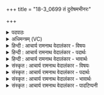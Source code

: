 +++
title = "18-3_0699 तं दुरोषमभीनरः"

+++
<details><summary>पदपाठः</summary>

तम्। दु꣣रो꣡ष꣢म्। अ꣣भि꣢। न꣡रः꣢꣯। सो꣡म꣢꣯म्। वि꣣श्वा꣡च्या꣢। धि꣣या꣢। य꣣ज्ञा꣡य꣢। स꣣न्तु। अ꣡द्र꣢꣯यः। अ। द्र꣣यः। ६९९।
</details>

<details><summary>अधिमन्त्रम् (VC)</summary>

- पवमानः सोमः
- अन्धीगुः श्यावाश्विः
- गायत्री
- षड्जः
</details>

<details><summary>हिन्दी : आचार्य रामनाथ वेदालंकार - विषयः</summary>

अगले मन्त्र में पुनः उसी विषय का वर्णन है।
</details>

<details><summary>हिन्दी : आचार्य रामनाथ वेदालंकार - पदार्थः</summary>

पदार्थान्वय -  (दुरोषम्) जलाये या सुखाये न जा सकने योग्य (तम्) उस पूर्ववर्णित (सोमम्) ज्ञान-कर्म-उपासनारूप सोमरस को (नरः) सज्जन लोग (विश्वाच्या) सब उत्कृष्ट विषयों के विवेचन में व्याप्त होनेवाली (धिया) बुद्धि से (अभि) अभिषुत करें,जिससे (अद्रयः) किसी भी आन्तरिक या बाह्य शत्रु से विदीर्ण न होनेवाले वे लोग (यज्ञाय) परमेश्वर की पूजा,विद्वानों के सत्कार,संगठन और परोपकार-रूप यज्ञ के लिए (सन्तु) होवें ॥३॥
</details>

<details><summary>हिन्दी : आचार्य रामनाथ वेदालंकार - भावार्थः</summary>

भावार्थ -  श्रेष्ठज्ञान,सत्कर्म और परमेश्वर की उपासना को जो अपने जीवन में ग्रहण करते हैं वे सदा विजयी और यज्ञपरायण होते हैं ॥३॥
</details>

<details><summary>संस्कृत : आचार्य रामनाथ वेदालंकार - विषयः</summary>

अथ पुनरपि तमेव विषयमाह।
</details>

<details><summary>संस्कृत : आचार्य रामनाथ वेदालंकार - पदार्थः</summary>

पदार्थान्वय -  (दुरोषम्२) दुर्दहं दुःशोषं वा।[दुःखेन उष्यते दह्यते इति दुरोषः तम्। दुर्पूर्वः उष दाहे भ्वादिः।]पूर्ववर्णितम् (सोमम्) ज्ञानकर्मोपासनारूपम् सोमरसम् (नरः) सज्जनाः (विश्वाच्या३) सर्वान् सद्विषयान् व्याप्नुवानया।[विश्वान् सर्वान् विवेचनीयान् विषयान् प्रति अञ्चति गच्छतीति तया।] (धिया) बुद्ध्या (अभि) अभिषुण्वन्तु।[उपसर्गबलेन योग्यक्रियाध्याहारः।]येन (अद्रयः४) केनापि आन्तरिकेण बाह्येन वा शत्रुणा अविदृताः ते (यज्ञाय) ईशपूजनाय विद्वत्सत्काराय संगतिकरणाय परोपकाराय च (सन्तु) भवन्तु ॥३॥
</details>

<details><summary>संस्कृत : आचार्य रामनाथ वेदालंकार - भावार्थः</summary>

भावार्थ -  सज्ज्ञानं सत्कर्म परमेश्वरोपासनां च ये स्वजीवने गृह्णन्ति ते सदा विजयिनो यज्ञपरायणाश्च जायन्ते ॥३॥
</details>

<details><summary>संस्कृत : आचार्य रामनाथ वेदालंकार - पादटिप्पनी</summary>

टिप्पनी -   १. ऋ० ९।१०१।३ ‘य॒ज्ञं हि॑न्व॒न्त्यद्रि॑भिः’ इति तृतीयः पादः। २. रोषतेहिंसार्थस्य रेफलोपे दीर्घाभावे ओषतेर्दाहार्थस्य वा णलि रूपमिति सन्देहादनवग्रहः—इति सा०। दुरोषम् अरोषम्—इति वि०। ३. विश्वाच्या विश्वगामिन्या—इति वि०। सर्वान् कामान् अञ्चित्र्या कामान् प्रापयित्र्या—इति सा०। ४. अद्रयः मेघाः वर्षस्वभावाः अथवा अद्रयः अभिषवग्राव्णः—इति वि०। अद्रयः अवारणयुक्ताः इति सा०।
</details>